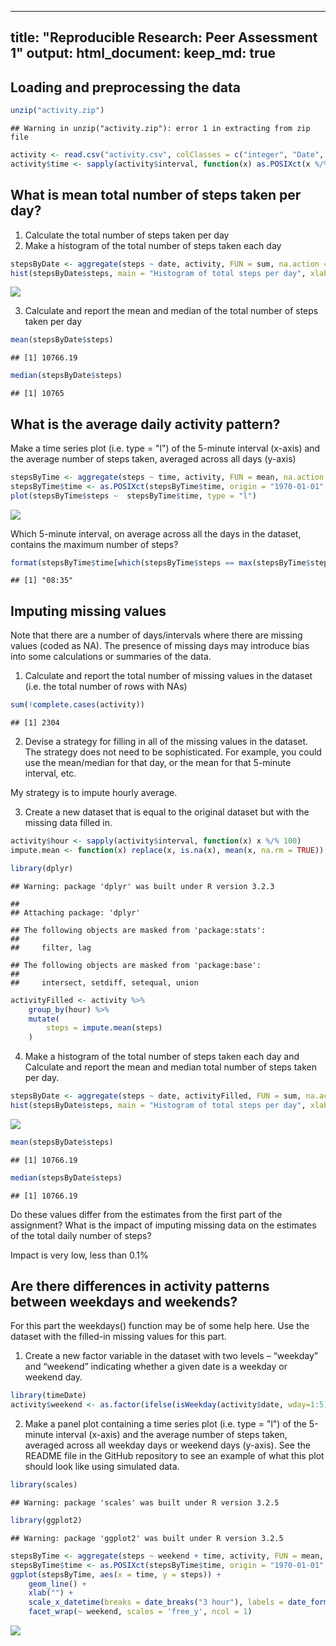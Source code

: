 

---
title: "Reproducible Research: Peer Assessment 1"
output: 
  html_document:
    keep_md: true
---


## Loading and preprocessing the data

```r
unzip("activity.zip")
```

```
## Warning in unzip("activity.zip"): error 1 in extracting from zip file
```

```r
activity <- read.csv("activity.csv", colClasses = c("integer", "Date", "numeric"))
activity$time <- sapply(activity$interval, function(x) as.POSIXct(x %/% 100 * 60 * 60 + x %% 100 * 60, origin = "1970-01-01", tz = "UTC"))
```


## What is mean total number of steps taken per day?

1. Calculate the total number of steps taken per day
2. Make a histogram of the total number of steps taken each day


```r
stepsByDate <- aggregate(steps ~ date, activity, FUN = sum, na.action = na.omit)
hist(stepsByDate$steps, main = "Histogram of total steps per day", xlab ="Steps")
```

![](PA1_template_files/figure-html/unnamed-chunk-2-1.png)<!-- -->

3. Calculate and report the mean and median of the total number of steps taken per day


```r
mean(stepsByDate$steps)    
```

```
## [1] 10766.19
```

```r
median(stepsByDate$steps)
```

```
## [1] 10765
```

## What is the average daily activity pattern?

Make a time series plot (i.e. type = "l") of the 5-minute interval (x-axis) and the average number of steps taken, averaged across all days (y-axis)


```r
stepsByTime <- aggregate(steps ~ time, activity, FUN = mean, na.action = na.omit)
stepsByTime$time <- as.POSIXct(stepsByTime$time, origin = "1970-01-01", tz = "UTC")
plot(stepsByTime$steps ~  stepsByTime$time, type = "l")
```

![](PA1_template_files/figure-html/unnamed-chunk-4-1.png)<!-- -->

Which 5-minute interval, on average across all the days in the dataset, contains the maximum number of steps?


```r
format(stepsByTime$time[which(stepsByTime$steps == max(stepsByTime$steps))], "%R")
```

```
## [1] "08:35"
```

## Imputing missing values

Note that there are a number of days/intervals where there are missing values (coded as NA). The presence of missing days may introduce bias into some calculations or summaries of the data.

1. Calculate and report the total number of missing values in the dataset (i.e. the total number of rows with NAs)


```r
sum(!complete.cases(activity))
```

```
## [1] 2304
```

2. Devise a strategy for filling in all of the missing values in the dataset. The strategy does not need to be sophisticated. For example, you could use the mean/median for that day, or the mean for that 5-minute interval, etc.

My strategy is to impute hourly average. 

3. Create a new dataset that is equal to the original dataset but with the missing data filled in.


```r
activity$hour <- sapply(activity$interval, function(x) x %/% 100)
impute.mean <- function(x) replace(x, is.na(x), mean(x, na.rm = TRUE))

library(dplyr)
```

```
## Warning: package 'dplyr' was built under R version 3.2.3
```

```
## 
## Attaching package: 'dplyr'
```

```
## The following objects are masked from 'package:stats':
## 
##     filter, lag
```

```
## The following objects are masked from 'package:base':
## 
##     intersect, setdiff, setequal, union
```

```r
activityFilled <- activity %>%
    group_by(hour) %>%
    mutate(
        steps = impute.mean(steps)
    )
```

4. Make a histogram of the total number of steps taken each day and Calculate and report the mean and median total number of steps taken per day. 


```r
stepsByDate <- aggregate(steps ~ date, activityFilled, FUN = sum, na.action = na.omit)
hist(stepsByDate$steps, main = "Histogram of total steps per day", xlab ="Steps")
```

![](PA1_template_files/figure-html/unnamed-chunk-8-1.png)<!-- -->

```r
mean(stepsByDate$steps)    
```

```
## [1] 10766.19
```

```r
median(stepsByDate$steps)
```

```
## [1] 10766.19
```

Do these values differ from the estimates from the first part of the assignment? What is the impact of imputing missing data on the estimates of the total daily number of steps?

Impact is very low, less than 0.1%

## Are there differences in activity patterns between weekdays and weekends?


For this part the weekdays() function may be of some help here. Use the dataset with the filled-in missing values for this part.

1. Create a new factor variable in the dataset with two levels – “weekday” and “weekend” indicating whether a given date is a weekday or weekend day.

```r
library(timeDate)
activity$weekend <- as.factor(ifelse(isWeekday(activity$date, wday=1:5), "weekday", "weekend"))
```


2. Make a panel plot containing a time series plot (i.e. type = "l") of the 5-minute interval (x-axis) and the average number of steps taken, averaged across all weekday days or weekend days (y-axis). See the README file in the GitHub repository to see an example of what this plot should look like using simulated data.


```r
library(scales)
```

```
## Warning: package 'scales' was built under R version 3.2.5
```

```r
library(ggplot2)
```

```
## Warning: package 'ggplot2' was built under R version 3.2.5
```

```r
stepsByTime <- aggregate(steps ~ weekend + time, activity, FUN = mean, na.action = na.omit)
stepsByTime$time <- as.POSIXct(stepsByTime$time, origin = "1970-01-01", tz = "UTC")
ggplot(stepsByTime, aes(x = time, y = steps)) + 
    geom_line() + 
    xlab("") + 
    scale_x_datetime(breaks = date_breaks("3 hour"), labels = date_format("%H:%M")) +     
    facet_wrap(~ weekend, scales = 'free_y', ncol = 1)
```

![](PA1_template_files/figure-html/unnamed-chunk-10-1.png)<!-- -->
